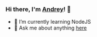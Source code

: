 ### Hi there, I'm [Andrey](https://www.linkedin.com/in/andsholinka/)! 👋

- 🌱 I’m currently learning NodeJS
- 💬 Ask me about anything [here](https://github.com/andsholinka/andsholinka/issues)
